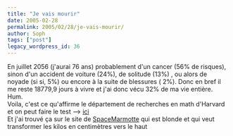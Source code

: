 ```yaml
---
title: "Je vais mourir"
date: 2005-02-28
permalink: 2005/02/28/je-vais-mourir/
author: Soph
tags: ["post"]
legacy_wordpress_id: 36
---
```


En juillet 2056 (j'aurai 76 ans) probablement d'un cancer (56% de risques), sinon d'un accident de voiture (24%), de solitude (13%) , ou alors de noyade (si si, 5%) ou encore à la suite de blessures ( 2%). Donc en bref il me reste 18779,9 jours à vivre et j'ai donc vécu 32% de ma vie entière. Hum.<br />
Voila, c'est ce qu'affirme le département de recherches en math d'Harvard et on peut faire le test --&gt; <a href="http://www.okcupid.com/death" hreflang="en">ici</a> <br />
Et j'ai trouvé ça sur le site de <a href="http://spaceruler.free.fr/blog/" hreflang="fr">SpaceMarmotte</a> qui est blonde et qui veut transformer les kilos en centimètres vers le haut

<!-- excerpt -->
